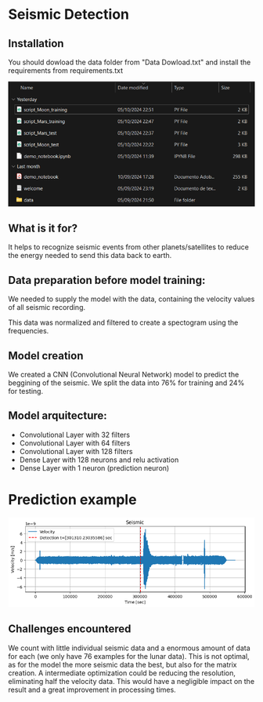 # Seismic Detection

## Installation
You should dowload the data folder from "Data Dowload.txt" and install the requirements from requirements.txt

![Guide](Example.png)

## What is it for?
It helps to recognize seismic events from other planets/satellites to reduce the energy needed to send this data back to earth.

## Data preparation before model training:
We needed to supply the model with the data, containing the velocity values of all seismic recording.

This data was normalized and filtered to create a spectogram using the frequencies.

## Model creation
We created a CNN (Convolutional Neural Network) model to predict the beggining of the seismic.
We split the data into 76% for training and 24% for testing.

## Model arquitecture:
- Convolutional Layer with 32 filters
- Convolutional Layer with 64 filters
- Convolutional Layer with 128 filters
- Dense Layer with 128 neurons and relu activation
- Dense Layer with 1 neuron (prediction neuron)

# Prediction example
![Lunar seismic detection](output.png)

## Challenges encountered
We count with little individual seismic data and a enormous amount of data for each (we only have 76 examples for the lunar data). This is not optimal, as for the model the more seismic data the best, but also for the matrix creation.
A intermediate optimization could be reducing the resolution, eliminating half
the velocity data. This would have a negligible impact on the result and a great improvement
in processing times.
